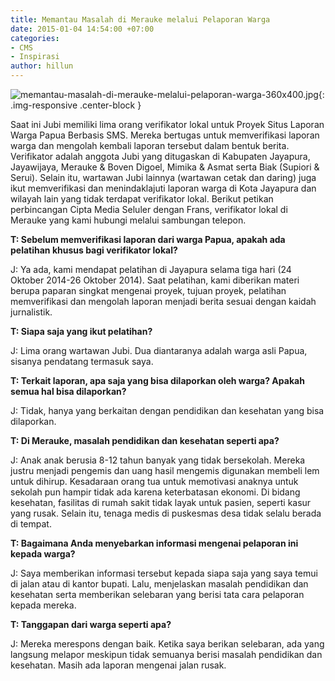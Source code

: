 ```yaml
---
title: Memantau Masalah di Merauke melalui Pelaporan Warga
date: 2015-01-04 14:54:00 +07:00
categories:
- CMS
- Inspirasi
author: hillun
---
```


![memantau-masalah-di-merauke-melalui-pelaporan-warga-360x400.jpg](/uploads/memantau-masalah-di-merauke-melalui-pelaporan-warga-360x400.jpg){: .img-responsive .center-block }

Saat ini Jubi memiliki lima orang verifikator lokal untuk Proyek Situs Laporan Warga Papua Berbasis SMS. Mereka bertugas untuk memverifikasi laporan warga dan mengolah kembali laporan tersebut dalam bentuk berita. Verifikator adalah anggota Jubi yang ditugaskan di Kabupaten Jayapura, Jayawijaya, Merauke & Boven Digoel, Mimika & Asmat serta Biak (Supiori & Serui). Selain itu, wartawan Jubi lainnya (wartawan cetak dan daring) juga ikut memverifikasi dan menindaklajuti laporan warga di Kota Jayapura dan wilayah lain yang tidak terdapat verifikator lokal. Berikut petikan perbincangan Cipta Media Seluler dengan Frans, verifikator lokal di Merauke yang kami hubungi melalui sambungan telepon.

**T: Sebelum memverifikasi laporan dari warga Papua, apakah ada pelatihan khusus bagi verifikator lokal?**

J: Ya ada, kami mendapat pelatihan di Jayapura selama tiga hari (24 Oktober 2014-26 Oktober 2014). Saat pelatihan, kami diberikan materi berupa paparan singkat mengenai proyek, tujuan proyek, pelatihan memverifikasi dan mengolah laporan menjadi berita sesuai dengan kaidah jurnalistik.

**T: Siapa saja yang ikut pelatihan?**

J: Lima orang wartawan Jubi. Dua diantaranya adalah warga asli Papua, sisanya pendatang termasuk saya.

**T: Terkait laporan, apa saja yang bisa dilaporkan oleh warga? Apakah semua hal bisa dilaporkan?**

J: Tidak, hanya yang berkaitan dengan pendidikan dan kesehatan yang bisa dilaporkan.

**T: Di Merauke, masalah pendidikan dan kesehatan seperti apa?**

J: Anak anak berusia 8-12 tahun banyak yang tidak bersekolah. Mereka justru menjadi pengemis dan uang hasil mengemis digunakan membeli lem untuk dihirup. Kesadaraan orang tua untuk memotivasi anaknya untuk sekolah pun hampir tidak ada karena keterbatasan ekonomi. Di bidang kesehatan, fasilitas di rumah sakit tidak layak untuk pasien, seperti kasur yang rusak. Selain itu, tenaga medis di puskesmas desa tidak selalu berada di tempat.

**T: Bagaimana Anda menyebarkan informasi mengenai pelaporan ini kepada warga?**

J: Saya memberikan informasi tersebut kepada siapa saja yang saya temui di jalan atau di kantor bupati. Lalu, menjelaskan masalah pendidikan dan kesehatan serta memberikan selebaran yang berisi tata cara pelaporan kepada mereka.

**T: Tanggapan dari warga seperti apa?**

J: Mereka merespons dengan baik. Ketika saya berikan selebaran, ada yang langsung melapor meskipun tidak semuanya berisi masalah pendidikan dan kesehatan. Masih ada laporan mengenai jalan rusak.